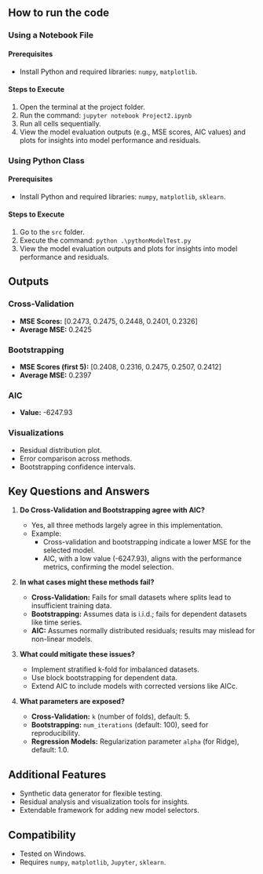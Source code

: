 ## How to run the code

### Using a Notebook File

#### Prerequisites
- Install Python and required libraries: `numpy`, `matplotlib`.

#### Steps to Execute
1. Open the terminal at the project folder.
2. Run the command: `jupyter notebook Project2.ipynb`
3. Run all cells sequentially.
4. View the model evaluation outputs (e.g., MSE scores, AIC values) and plots for insights into model performance and residuals.

### Using Python Class

#### Prerequisites
- Install Python and required libraries: `numpy`, `matplotlib`, `sklearn`.

#### Steps to Execute
1. Go to the `src` folder.
2. Execute the command: `python .\pythonModelTest.py`
3. View the model evaluation outputs and plots for insights into model performance and residuals.

## Outputs

### Cross-Validation
- **MSE Scores:** [0.2473, 0.2475, 0.2448, 0.2401, 0.2326]
- **Average MSE:** 0.2425

### Bootstrapping
- **MSE Scores (first 5):** [0.2408, 0.2316, 0.2475, 0.2507, 0.2412]
- **Average MSE:** 0.2397

### AIC
- **Value:** -6247.93

### Visualizations
- Residual distribution plot.
- Error comparison across methods.
- Bootstrapping confidence intervals.

## Key Questions and Answers

1. **Do Cross-Validation and Bootstrapping agree with AIC?**
    - Yes, all three methods largely agree in this implementation.
    - Example:
      - Cross-validation and bootstrapping indicate a lower MSE for the selected model.
      - AIC, with a low value (-6247.93), aligns with the performance metrics, confirming the model selection.

2. **In what cases might these methods fail?**
    - **Cross-Validation:** Fails for small datasets where splits lead to insufficient training data.
    - **Bootstrapping:** Assumes data is i.i.d.; fails for dependent datasets like time series.
    - **AIC:** Assumes normally distributed residuals; results may mislead for non-linear models.

3. **What could mitigate these issues?**
    - Implement stratified k-fold for imbalanced datasets.
    - Use block bootstrapping for dependent data.
    - Extend AIC to include models with corrected versions like AICc.

4. **What parameters are exposed?**
    - **Cross-Validation:** `k` (number of folds), default: 5.
    - **Bootstrapping:** `num_iterations` (default: 100), seed for reproducibility.
    - **Regression Models:** Regularization parameter `alpha` (for Ridge), default: 1.0.

## Additional Features
- Synthetic data generator for flexible testing.
- Residual analysis and visualization tools for insights.
- Extendable framework for adding new model selectors.

## Compatibility
- Tested on Windows.
- Requires `numpy`, `matplotlib`, `Jupyter`, `sklearn`.

